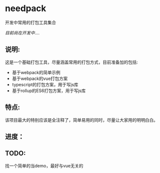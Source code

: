 # needpack
开发中常用的打包工具集合

*目前尚在开发中....*

## 说明:
这是一个基础打包工具，尽量涵盖常用的打包方式，目前准备加的包括:
* 基于webpack的简单示例
* 基于webpack的vue打包方案
* typescript的打包方案，用于写js库
* 基于rollup的ES6打包方案，用于写js库

## 特点:
该项目最大的特别应该是全注释了，简单易用的同时，尽量让大家用的明明白白。

## 进度：

## TODO: 

找一个简单的当demo，最好与vue无关的
